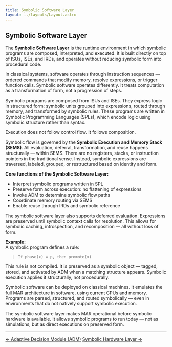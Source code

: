 ```yaml
---
title: Symbolic Software Layer
layout: ../layouts/Layout.astro
---
```


## Symbolic Software Layer

The **Symbolic Software Layer** is the runtime environment in which symbolic programs are composed, interpreted, and executed. It is built directly on top of ISUs, ISEs, and IRDs, and operates without reducing symbolic form into procedural code.

In classical systems, software operates through instruction sequences — ordered commands that modify memory, resolve expressions, or trigger function calls. Symbolic software operates differently. It treats computation as a transformation of form, not a progression of steps.

Symbolic programs are composed from ISUs and ISEs. They express logic in structured form: symbolic units grouped into expressions, routed through memory, and transformed by symbolic rules. These programs are written in Symbolic Programming Languages (SPLs), which encode logic using symbolic structure rather than syntax.

Execution does not follow control flow. It follows composition.

Symbolic flow is governed by the **Symbolic Execution and Memory Stack (SEMS)**. All evaluation, deferral, transformation, and reuse happens structurally — within SEMS. There are no registers, stacks, or instruction pointers in the traditional sense. Instead, symbolic expressions are traversed, labeled, grouped, or restructured based on identity and form.

**Core functions of the Symbolic Software Layer:**

- Interpret symbolic programs written in SPL  
- Preserve form across execution: no flattening of expressions  
- Invoke ADM to determine symbolic flow paths  
- Coordinate memory routing via SEMS  
- Enable reuse through IRDs and symbolic reference

The symbolic software layer also supports deferred evaluation. Expressions are preserved until symbolic context calls for resolution. This allows for symbolic caching, introspection, and recomposition — all without loss of form.

**Example:**  
A symbolic program defines a rule:

> `If phase(x) = p, then promote(x)`

This rule is not compiled. It is preserved as a symbolic object — tagged, stored, and activated by ADM when a matching structure appears. Symbolic execution applies it structurally, not procedurally.

Symbolic software can be deployed on classical machines. It emulates the full MAR architecture in software, using current CPUs and memory. Programs are parsed, structured, and routed symbolically — even in environments that do not natively support symbolic execution.

The symbolic software layer makes MAR operational before symbolic hardware is available. It allows symbolic programs to run today — not as simulations, but as direct executions on preserved form.

---

<div class="flex justify-between text-sm text-gray-600 mt-12">
  <a href="/adm" class="no-underline hover:underline">← Adaptive Decision Module (ADM)</a>
  <a href="/hardware" class="no-underline hover:underline">Symbolic Hardware Layer →</a>
</div>
